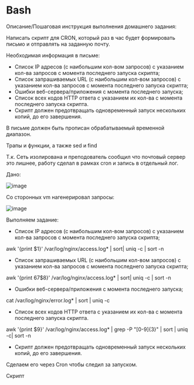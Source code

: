 # Bash

Описание/Пошаговая инструкция выполнения домашнего задания:

Написать скрипт для CRON, который раз в час будет формировать письмо и отправлять на заданную почту.


Необходимая информация в письме:

- Список IP адресов (с наибольшим кол-вом запросов) с указанием кол-ва запросов c момента последнего запуска скрипта;
- Список запрашиваемых URL (с наибольшим кол-вом запросов) с указанием кол-ва запросов c момента последнего запуска скрипта;
- Ошибки веб-сервера/приложения c момента последнего запуска;
- Список всех кодов HTTP ответа с указанием их кол-ва с момента последнего запуска скрипта.
- Скрипт должен предотвращать одновременный запуск нескольких копий, до его завершения.

В письме должен быть прописан обрабатываемый временной диапазон.

Трапы и функции, а также sed и find


Т.к. Сеть изолирована и преподователь сообщил что почтовый сервер это лишнее, работу сделал в рамках cron и запись в отдельный лог. 

Дано:

![image](https://github.com/user-attachments/assets/4649b5af-04a0-4f21-b507-ebe6d864a7c6)


Со сторонных vm нагенерировал запросы:

![image](https://github.com/user-attachments/assets/e189180f-b389-4a06-8918-8bc3f9c3c639)

Выполняем задание:

- Список IP адресов (с наибольшим кол-вом запросов) с указанием кол-ва запросов c момента последнего запуска скрипта;

awk '{print $1}' /var/log/nginx/access.log* | sort| uniq -c | sort -n

- Список запрашиваемых URL (с наибольшим кол-вом запросов) с указанием кол-ва запросов c момента последнего запуска скрипта;

awk '{print $6$7$8}' /var/log/nginx/access.log* | sort| uniq -c | sort -n

- Ошибки веб-сервера/приложения c момента последнего запуска;

cat /var/log/nginx/error.log* | sort | uniq -c 

- Список всех кодов HTTP ответа с указанием их кол-ва с момента последнего запуска скрипта.

awk '{print $9}' /var/log/nginx/access.log* | grep -P "[0-9]{3}" | sort | uniq -c| sort -n

- Скрипт должен предотвращать одновременный запуск нескольких копий, до его завершения.

Сделаем его через Cron чтобы следил за запуском.

Скрипт









